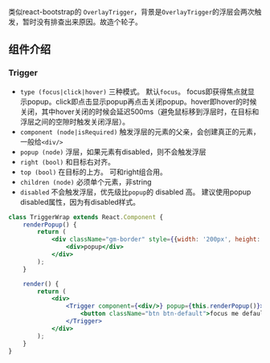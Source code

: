 类似react-bootstrap的 `OverlayTrigger`，背景是`OverlayTrigger`的浮层会两次触发，暂时没有排查出来原因。故造个轮子。

## 组件介绍

### Trigger

- `type (focus|click|hover)` 三种模式。 默认`focus`。 focus即获得焦点就显示popup。click即点击显示popup再点击关闭popup。hover即hover的时候关闭，其中hover关闭的时候会延迟500ms（避免鼠标移到浮层时，在目标和浮层之间的空隙时触发关闭浮层）。
- `component (node|isRequired)` 触发浮层的元素的父亲，会创建真正的元素，一般给`<div/>`
- `popup (node)` 浮层，如果元素有disabled，则不会触发浮层
- `right (bool)` 和目标右对齐。
- `top (bool)` 在目标的上方。 可和right组合用。
- `children (node)` 必须单个元素，非string
- `disabled` 不会触发浮层，优先级比`popup`的 disabled 高。 建议使用popup disabled属性，因为有disabled样式。

```jsx
class TriggerWrap extends React.Component {
    renderPopup() {
        return (
            <div className="gm-border" style={{width: '200px', height: '200px', background: 'red'}}>
                <div>popup</div>
            </div>
        );
    }

    render() {
        return (
            <div>
                <Trigger component={<div/>} popup={this.renderPopup()}>
                    <button className="btn btn-default">focus me default</button>
                </Trigger>
            </div>
        );
    }
}
```
